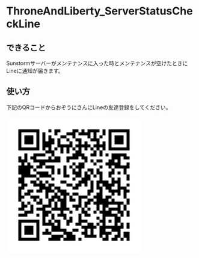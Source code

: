 # ThroneAndLiberty_ServerStatusCheckLine
## できること
Sunstormサーバーがメンテナンスに入った時とメンテナンスが空けたときにLineに通知が届きます。

## 使い方
下記のQRコードからおぞうにさんにLineの友達登録をしてください。<br><br>
![alt text](image.png)

